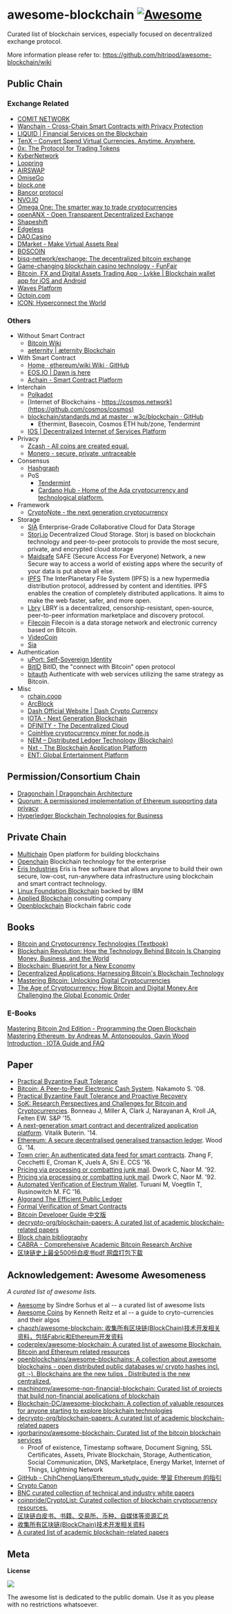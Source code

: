 # awesome-blockchain [![Awesome](https://cdn.rawgit.com/sindresorhus/awesome/d7305f38d29fed78fa85652e3a63e154dd8e8829/media/badge.svg)](https://github.com/sindresorhus/awesome)

Curated list of blockchain services, especially focused on decentralized exchange protocol.

More information please refer to: https://github.com/hitripod/awesome-blockchain/wiki

## Public Chain

### Exchange Related

- [COMIT NETWORK](http://www.comit.network/)
- [Wanchain - Cross-Chain Smart Contracts with Privacy Protection](https://wanchain.org/)
- [LIQUID | Financial Services on the Blockchain](https://liquid.plus/)
- [TenX – Convert Spend Virtual Currencies. Anytime. Anywhere.](https://www.tenx.tech/)
- [0x: The Protocol for Trading Tokens](https://0xproject.com/)
- [KyberNetwork](https://kyber.network/)
- [Loopring](https://loopring.org/)
- [AIRSWAP](https://www.airswap.io/)
- [OmiseGo](https://omisego.network/)
- [block.one](https://block.one/)
- [Bancor protocol](https://www.bancor.network/)
- [NVO.IO](https://nvo.io/)
- [Omega One: The smarter way to trade cryptocurrencies](https://omega.one)
- [openANX - Open Transparent Decentralized Exchange](https://www.openanx.org/en)
- [Shapeshift](https://shapeshift.io/)
- [Edgeless](https://edgeless.io)
- [DAO.Casino](https://dao.casino/)
- [DMarket - Make Virtual Assets Real](https://dmarket.io/)
- [BOSCOIN](http://boscoin.io)
- [bisq-network/exchange: The decentralized bitcoin exchange](https://github.com/bisq-network/exchange)
- [Game-changing blockchain casino technology - FunFair](https://funfair.io/)
- [Bitcoin, FX and Digital Assets Trading App - Lykke | Blockchain wallet app for iOS and Android](https://www.lykke.com/)
- [Waves Platform](https://wavesplatform.com/)
- [Octoin.com](https://octoin.com/?utm_source=coinidol)
- [ICON: Hyperconnect the World](https://icon.foundation)

### Others

- Without Smart Contract
    - [Bitcoin Wiki](https://en.bitcoin.it/wiki/Main_Page)
    - [aeternity | æternity Blockchain](https://www.aeternity.com)
- With Smart Contract
    - [Home · ethereum/wiki Wiki · GitHub](https://github.com/ethereum/wiki/wiki)
    - [EOS.IO | Dawn is here ](https://eos.io/)
    - [Achain - Smart Contract Platform](https://www.achain.com/)
- Interchain
    - [Polkadot](https://polkadot.network/)
    - [Internet of Blockchains - https://cosmos.network](https://github.com/cosmos/cosmos)
    - [blockchain/standards.md at master · w3c/blockchain · GitHub](https://github.com/w3c/blockchain/blob/master/standards.md)
        - Ethermint, Basecoin, Cosmos ETH hub/zone, Tendermint
    - [IOS | Decentralized Internet of Services Platform](https://iost.io/)
- Privacy
    - [Zcash - All coins are created equal.](https://z.cash/)
    - [Monero - secure, private, untraceable](https://getmonero.org/)
- Consensus
    - [Hashgraph](https://hashgraph.com/)
    - PoS
        - [Tendermint](https://tendermint.com/)
        - [Cardano Hub - Home of the Ada cryptocurrency and technological platform.](https://www.cardanohub.org/en/home/)
- Framework
    - [CryptoNote - the next generation cryptocurrency](https://cryptonote.org/)
- Storage
    - [SIA](http://sia.tech/) Enterprise-Grade Collaborative Cloud for Data Storage
    - [Storj.io](http://storj.io/) Decentralized Cloud Storage. Storj is based on blockchain technology and peer-to-peer protocols to provide the most secure, private, and encrypted cloud storage
    - [Maidsafe](http://maidsafe.net/) SAFE (Secure Access For Everyone) Network, a new Secure way to access a world of existing apps where the security of your data is put above all else.
    - [IPFS](https://ipfs.io/) The InterPlanetary File System (IPFS) is a new hypermedia distribution protocol, addressed by content and identities. IPFS enables the creation of completely distributed applications. It aims to make the web faster, safer, and more open.
    - [Lbry](http://lbry.io/) LBRY is a decentralized, censorship-resistant, open-source, peer-to-peer information marketplace and discovery protocol.
    - [Filecoin](http://filecoin.io/) Filecoin is a data storage network and electronic currency based on Bitcoin.
    - [VideoCoin](https://videocoin.io/)
    - [Sia](https://sia.tech/)
- Authentication
    - [uPort: Self-Sovereign Identity](https://www.uport.me/)
    - [BitID](https://github.com/bitid) BitID, the "connect with Bitcoin" open protocol
    - [bitauth](https://github.com/bitpay/bitauth) Authenticate with web services utilizing the same strategy as Bitcoin.
- Misc
    - [rchain.coop](https://www.rchain.coop)
    - [ArcBlock](https://www.arcblock.io/)
    - [Dash Official Website | Dash Crypto Currency](https://www.dash.org/)
    - [IOTA - Next Generation Blockchain](https://iota.org/)
    - [DFINITY - The Decentralized Cloud](https://dfinity.org/)
    - [CoinHive cryptocurrency miner for node.js](https://github.com/cazala/coin-hive)
    - [NEM – Distributed Ledger Technology (Blockchain)](https://nem.io/)
    - [Nxt - The Blockchain Application Platform](https://nxtplatform.org/)
    - [ENT: Global Entertainment Platform](http://entcash.com/)

## Permission/Consortium Chain

- [Dragonchain | Dragonchain Architecture](https://dragonchain.github.io/architecture)
- [Quorum: A permissioned implementation of Ethereum supporting data privacy](https://github.com/jpmorganchase/quorum)
- [Hyperledger Blockchain Technologies for Business](http://hyperledger.org/)

## Private Chain

- [Multichain](http://www.multichain.com/) Open platform for building blockchains
- [Openchain](http://openchain.org) Blockchain technology for the enterprise
- [Eris Industries](https://erisindustries.com/) Eris is free software that allows anyone to build their own secure, low-cost, run-anywhere data infrastructure using blockchain and smart contract technology.
- [Linux Foundation Blockchain](https://blockchain.linuxfoundation.org/) backed by IBM
- [Applied Blockchain](http://appliedblockchain.com/) consulting company
- [Openblockchain](https://github.com/openblockchain) Blockchain fabric code

## Books

- [Bitcoin and Cryptocurrency Technologies (Textbook)](https://d28rh4a8wq0iu5.cloudfront.net/bitcointech/readings/princeton_bitcoin_book.pdf)
- [Blockchain Revolution: How the Technology Behind Bitcoin Is Changing Money, Business, and the World](http://www.amazon.com/Blockchain-Revolution-Technology-Changing-Business/dp/1101980133)
- [Blockchain: Blueprint for a New Economy](http://www.amazon.com/Blockchain-Blueprint-Economy-Melanie-Swan/dp/1491920491)
- [Decentralized Applications: Harnessing Bitcoin's Blockchain Technology](http://www.amazon.com/Decentralized-Applications-Harnessing-Blockchain-Technology/dp/1491924543)
- [Mastering Bitcoin: Unlocking Digital Cryptocurrencies](http://www.amazon.com/Mastering-Bitcoin-Unlocking-Digital-Cryptocurrencies/dp/1449374042)
- [The Age of Cryptocurrency: How Bitcoin and Digital Money Are Challenging the Global Economic Order](http://www.amazon.com/The-Age-Cryptocurrency-Challenging-Economic/dp/1250065631)

### E-Books

[Mastering Bitcoin 2nd Edition - Programming the Open Blockchain](https://github.com/bitcoinbook/bitcoinbook)
[Mastering Ethereum, by Andreas M. Antonopoulos, Gavin Wood](https://github.com/ethereumbook/ethereumbook)
[Introduction · IOTA Guide and FAQ](https://matthewwinstonjohnson.gitbooks.io/iota-guide-and-faq/content/)

## Paper

- [Practical Byzantine Fault Tolerance](http://pmg.csail.mit.edu/papers/osdi99.pdf)
- [Bitcoin: A Peer-to-Peer Electronic Cash System](https://bitcoin.com/bitcoin.pdf). Nakamoto S. '08.
- [Practical Byzantine Fault Tolerance
and Proactive Recovery](http://citeseerx.ist.psu.edu/viewdoc/download?doi=10.1.1.84.6725&rep=rep1&type=pdf)
- [SoK: Research Perspectives and Challenges for Bitcoin and Cryptocurrencies](http://www.jbonneau.com/doc/BMCNKF15-IEEESP-bitcoin.pdf). Bonneau J, Miller A, Clark J, Narayanan A, Kroll JA, Felten EW. S&P '15.
- [A next-generation smart contract and decentralized application platform](https://www.weusecoins.com/assets/pdf/library/Ethereum_white_paper-a_next_generation_smart_contract_and_decentralized_application_platform-vitalik-buterin.pdf). Vitalik Buterin. '14.
- [Ethereum: A secure decentralised generalised transaction ledger](http://gavwood.com/paper.pdf). Wood G. '14.
- [Town crier: An authenticated data feed for smart contracts](http://delivery.acm.org/10.1145/2980000/2978326/p270-zhang.pdf?ip=46.176.188.9&id=2978326&acc=OA&key=4D4702B0C3E38B35%2E4D4702B0C3E38B35%2E4D4702B0C3E38B35%2E594C525CFFA2AFAF&CFID=923932938&CFTOKEN=56121949&__acm__=1492299159_38039f3afa858f241818fdcf190e0200). Zhang F, Cecchetti E, Croman K, Juels A, Shi E. CCS '16.
- [Pricing via processing or combatting junk mail](https://web.cs.dal.ca/~abrodsky/7301/readings/DwNa93.pdf). Dwork C, Naor M. '92.
- [Pricing via processing or combatting junk mail](https://web.cs.dal.ca/~abrodsky/7301/readings/DwNa93.pdf). Dwork C, Naor M. '92.
- [Automated Verification of Electrum Wallet](http://fc16.ifca.ai/bitcoin/papers/TVR16.pdf). Turuani M, Voegtlin T, Rusinowitch M. FC '16.
- [Algorand The Efficient Public Ledger](https://arxiv.org/abs/1607.01341)
- [Formal Verification of Smart Contracts](https://www.cs.umd.edu/~aseem/solidetherplas.pdf)
- [Bitcoin Developer Guide 中文版](https://github.com/0dayZh/bitcoin_developer_guide)
- [decrypto-org/blockchain-papers: A curated list of academic blockchain-related papers](https://github.com/decrypto-org/blockchain-papers)
- [Block chain bibliography](https://allquantor.at/blockchainbib/)
- [CABRA - Comprehensive Academic Bitcoin Research Archive](https://cdecker.github.io/btcresearch/)
- [区块链史上最全500份白皮书pdf 网盘打包下载](https://mp.weixin.qq.com/s/qfhrRqWze8KnwCzo3rK_pw)

## Acknowledgement: Awesome Awesomeness

_A curated list of awesome lists._

- [Awesome](https://github.com/sindresorhus/awesome) by Sindre Sorhus et al -- a curated list of awesome lists
- [Awesome Coins](https://github.com/kennethreitz/awesome-coins) by Kenneth Reitz et al -- a guide to cryto-currencies and their algos
- [chaozh/awesome-blockchain: 收集所有区块链(BlockChain)技术开发相关资料，包括Fabric和Ethereum开发资料](https://github.com/chaozh/awesome-blockchain)
- [coderplex/awesome-blockchain: A curated list of awesome Blockchain, Bitcoin and Ethereum related resources](https://github.com/coderplex/awesome-blockchain)
- [openblockchains/awesome-blockchains: A collection about awesome blockchains - open distributed public databases w/ crypto hashes incl. git ;-). Blockchains are the new tulips . Distributed is the new centralized.](https://github.com/openblockchains/awesome-blockchains)
- [machinomy/awesome-non-financial-blockchain: Curated list of projects that build non-financial applications of blockchain](https://github.com/machinomy/awesome-non-financial-blockchain)
- [Blockchain-DC/awesome-blockchain: A collection of valuable resources for anyone starting to explore blockchain technologies](https://github.com/Blockchain-DC/awesome-blockchain)
- [decrypto-org/blockchain-papers: A curated list of academic blockchain-related papers](https://github.com/decrypto-org/blockchain-papers)
- [igorbarinov/awesome-blockchain: Curated list of the bitcoin blockchain services](https://github.com/igorbarinov/awesome-blockchain)
    - Proof of existence, Timestamp software, Document Signing, SSL Certificates, Assets, Private Blockchain, Storage, Authentication, Social Communication, DNS, Marketplace, Energy Market, Internet of Things, Lightning Network
- [GitHub - ChihChengLiang/Ethereum_study_guide: 學習 Ethereum 的指引](https://github.com/ChihChengLiang/Ethereum_study_guide)
- [Crypto Canon](https://a16z.com/2018/02/10/crypto-readings-resources/)
- [BNC curated collection of technical and industry white papers](https://bravenewcoin.com/industry-resources/whitepapers/a-e/)
- [coinpride/CryptoList: Curated collection of blockchain cryptocurrency resources.](https://github.com/coinpride/CryptoList)
- [区块链白皮书、书籍、交易所、币种、自媒体等资源汇总](https://github.com/dily3825002/awesome-blockchain)
- [收集所有区块链(BlockChain)技术开发相关资料](https://github.com/chaozh/awesome-blockchain-cn/blob/master/README.md)
- [A curated list of academic blockchain-related papers](https://github.com/decrypto-org/blockchain-papers)

## Meta

**License**

![](https://publicdomainworks.github.io/buttons/zero88x31.png)

The awesome list is dedicated to the public domain. Use it as you please with no restrictions whatsoever.
